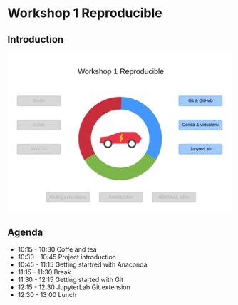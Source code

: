 # Workshop 1 Reproducible

## Introduction
![](.gitbook/assets/workshop-1-content.png)

## Agenda

* 10:15 - 10:30 Coffe and tea
* 10:30 - 10:45 Project introduction
* 10:45 - 11:15 Getting startred with Anaconda
* 11:15 - 11:30 Break 
* 11:30 - 12:15 Getting started with Git
* 12:15 - 12:30 JupyterLab Git extension
* 12:30 - 13:00 Lunch

